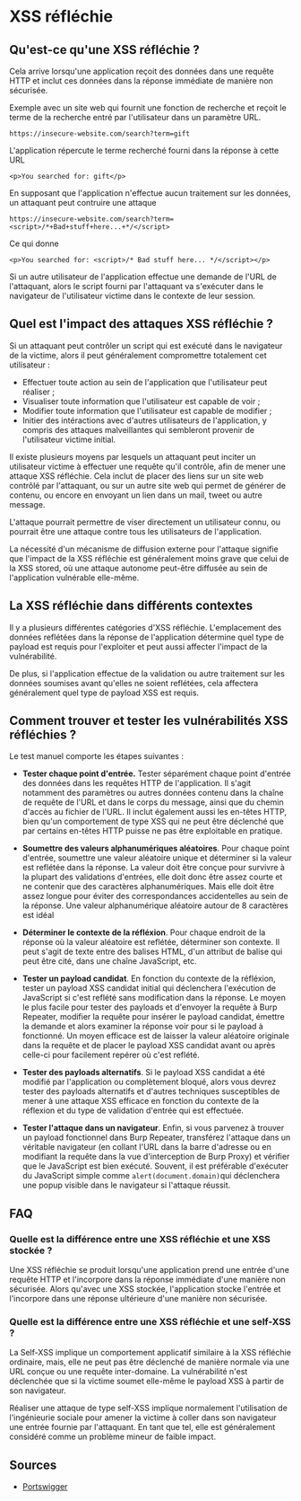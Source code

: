 # XSS réfléchie

## Qu'est-ce qu'une XSS réfléchie ?

Cela arrive lorsqu'une application reçoit des données dans une requête HTTP et inclut ces données dans la réponse immédiate de manière non sécurisée.

Exemple avec un site web qui fournit une fonction de recherche et reçoit le terme de la recherche entré par l'utilisateur dans un paramètre URL.

`https://insecure-website.com/search?term=gift`

L'application répercute le terme recherché fourni dans la réponse à cette URL

`<p>You searched for: gift</p>`

En supposant que l'application n'effectue aucun traitement sur les données, un attaquant peut contruire une attaque

`https://insecure-website.com/search?term=<script>/*+Bad+stuff+here...+*/</script>`

Ce qui donne

`<p>You searched for: <script>/* Bad stuff here... */</script></p>`

Si un autre utilisateur  de l'application effectue une demande de l'URL de l'attaquant, alors le script fourni par l'attaquant va s'exécuter dans le navigateur de l'utilisateur victime dans le contexte de leur session.
## Quel est l'impact des attaques XSS réfléchie ?

Si un attaquant peut contrôler un script qui est exécuté dans le navigateur de la victime, alors il peut généralement compromettre totalement cet utilisateur :

- Effectuer toute action au sein de l'application que l'utilisateur peut réaliser ;
- Visualiser toute information que l'utilisateur est capable de voir ;
- Modifier toute information que l'utilisateur est capable de modifier ;
- Initier des intéractions avec d'autres utilisateurs de l'application, y compris des attaques malveillantes qui sembleront provenir de l'utilisateur victime initial.

Il existe plusieurs moyens par lesquels un attaquant peut inciter un utilisateur victime à effectuer une requête qu'il contrôle, afin de mener une attaque XSS réfléchie. Cela inclut de placer des liens sur un site web contrôlé par l'attaquant, ou sur un autre site web qui permet de générer de contenu, ou encore en envoyant un lien dans un mail, tweet ou autre message.

L'attaque pourrait permettre de viser directement un utilisateur connu, ou pourrait être une attaque contre tous les utilisateurs de l'application.

La nécessité d'un mécanisme de diffusion externe pour l'attaque signifie que l'impact de la XSS réfléchie est généralement moins grave que celui de la XSS stored, où une attaque autonome peut-être diffusée au sein de l'application vulnérable elle-même.
## La XSS réfléchie dans différents contextes

Il y a plusieurs différentes catégories d'XSS réfléchie. L'emplacement des données reflétées dans la réponse de l'application détermine quel type de payload est requis pour l'exploiter et peut aussi affecter l'impact de la vulnérabilité.

De plus, si l'application effectue de la validation ou autre traitement sur les données soumises avant qu'elles ne soient reflétées, cela affectera généralement quel type de payload XSS est requis.
## Comment trouver et tester les vulnérabilités XSS réfléchies ?

Le test manuel comporte les étapes suivantes :

- **Tester chaque point d'entrée.** Tester séparément chaque point d'entrée des données dans les requêtes HTTP de l'application. Il s'agit notamment des paramètres ou autres données contenu dans la chaîne de requête de l'URL et dans le corps du message, ainsi que du chemin d'accès au fichier de l'URL. Il inclut également aussi les en-têtes HTTP, bien qu'un comportement de type XSS qui ne peut être déclenché que par certains en-têtes HTTP puisse ne pas être exploitable en pratique.

- **Soumettre des valeurs alphanumériques aléatoires**. Pour chaque point d'entrée, soumettre une valeur aléatoire unique et déterminer si la valeur est reflétée dans la réponse. La valeur doit être conçue pour survivre à la plupart des validations d'entrées, elle doit donc être assez courte et ne contenir que des caractères alphanumériques. Mais elle doit être assez longue pour éviter des correspondances accidentelles au sein de la réponse. Une valeur alphanumérique aléatoire autour de 8 caractères est idéal

- **Déterminer le contexte de la réfléxion**. Pour chaque endroit de la réponse où la valeur aléatoire est reflétée, déterminer son contexte. Il peut s'agit de texte entre des balises HTML, d'un attribut de balise qui peut être cité, dans une chaîne JavaScript, etc.

- **Tester un payload candidat**. En fonction du contexte de la réfléxion, tester un payload XSS candidat initial qui déclenchera l'exécution de JavaScript si c'est reflété sans modification dans la réponse. Le moyen le plus facile pour tester des payloads et d'envoyer la requête à Burp Repeater, modifier la requête pour insérer le payload candidat, émettre la demande et alors examiner la réponse voir pour si le payload à fonctionné. Un moyen efficace est de laisser la valeur aléatoire originale dans la requête et de placer le payload XSS candidat avant ou après celle-ci pour facilement repérer où c'est reflété.

- **Tester des payloads alternatifs**. Si le payload XSS candidat a été modifié par l'application ou complètement bloqué, alors vous devrez tester des payloads alternatifs et d'autres techniques susceptibles de mener à une attaque XSS efficace en fonction du contexte de la réflexion et du type de validation d'entrée qui est effectuée.

- **Tester l'attaque dans un navigateur**. Enfin, si vous parvenez à trouver un payload fonctionnel dans Burp Repeater, transférez l'attaque dans un véritable navigateur (en collant l'URL dans la barre d'adresse ou en modifiant la requête dans la vue d'interception de Burp Proxy) et vérifier que le JavaScript est bien exécuté. Souvent, il est préférable d'exécuter du JavaScript simple comme `alert(document.domain)`qui déclenchera une popup visible dans le navigateur si l'attaque réussit.
## FAQ

### Quelle est la différence entre une XSS réfléchie et une XSS stockée ?

Une XSS réfléchie se produit lorsqu'une application prend une entrée d'une requête HTTP et l'incorpore dans la réponse immédiate d'une manière non sécurisée.
Alors qu'avec une XSS stockée, l'application stocke l'entrée et l'incorpore dans une réponse ultérieure d'une manière non sécurisée.
### Quelle est la différence entre une XSS réfléchie et une self-XSS ?

La Self-XSS implique un comportement applicatif similaire à la XSS réfléchie ordinaire, mais, elle ne peut pas être déclenché de manière normale via une URL conçue ou une requête inter-domaine. La vulnérabilité n'est déclenchée que si la victime soumet elle-même le payload XSS à partir de son navigateur.

Réaliser une attaque de type self-XSS implique normalement l'utilisation de l'ingénieurie sociale pour amener la victime à coller dans son navigateur une entrée fournie par l'attaquant. En tant que tel, elle est généralement considéré comme un problème mineur de faible impact.
## Sources

- [Portswigger](https://portswigger.net/web-security/cross-site-scripting/reflected)